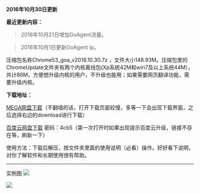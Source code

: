 **2016年10月30日更新**

**最近更新内容：**

> 2016年10月21日增加GoAgent流量。

> 2016年10月1日更新GoAgent ip。


压缩包名称Chrome53_goa_v2016.10.30.7z ，文件大小148.93M。压缩包里的ChromeUpdate文件夹有两个内核离线包(Xp系统42M和win7及以上系统44M），共计86M，方便想升级内核的用户，不升级也能用；如果需要网页翻译功能，需要升级内核。


**下载地址：**

[MEGA网盘下载](https://mega.nz/#!9wZjkCIZ!Ea6lNKhSqAVkfs1D593y3C6Nkli9LOCvAKbjf-maKRk)（不翻墙的话，打开下载页面较慢，多等一下会出现下载界面，之后选择右边的download进行下载）

[百度云网盘下载](http://pan.baidu.com/s/1cEEelw) 密码：4cb5（第一次打开时如果出现提示百度云升级，链接不存在等，刷新一下）


使用方法：下载后解压，按文件夹里面的使用说明（必看）操作。好好看下说明，对你了解软件和长期使用很有帮助。

***
实例图
![](https://raw.githubusercontent.com/Alvin9999/pac2/master/goagent综合版使用1.png)

![](https://raw.githubusercontent.com/Alvin9999/pac2/master/GOA1.png)